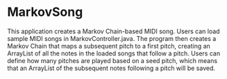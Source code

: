 MarkovSong
==============
This application creates a Markov Chain-based MIDI song.
Users can load sample MIDI songs in MarkovController.java.
The program then creates a Markov Chain that maps a subsequent pitch to a first pitch, creating an ArrayList of all the notes in the loaded songs that follow a pitch. Users can define how many pitches are played based on a seed pitch, which means that an ArrayList of the subsequent notes following a pitch will be saved.

